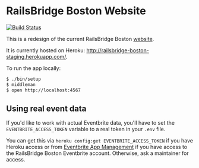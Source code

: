 RailsBridge Boston Website
==========================

[![Build
Status](https://travis-ci.org/railsbridge-boston/website.svg?branch=master)](https://travis-ci.org/railsbridge-boston/website)

This is a redesign of the current RailsBridge Boston [website](http://www.railsbridgeboston.org).

It is currently hosted on Heroku: http://railsbridge-boston-staging.herokuapp.com/.

To run the app locally:
```sh
$ ./bin/setup
$ middleman
$ open http://localhost:4567
```

Using real event data
---------------------

If you'd like to work with actual Eventbrite data, you'll have to set the
`EVENTBRITE_ACCESS_TOKEN` variable to a real token in your `.env` file.

You can get this via `heroku config:get EVENTBRITE_ACCESS_TOKEN` if you have
Heroku access or from [Eventbrite App Management] if you have access to the
RailsBridge Boston Eventbrite account. Otherwise, ask a maintainer for access.

[Eventbrite App Management]: http://www.eventbrite.com/myaccount/apps/

